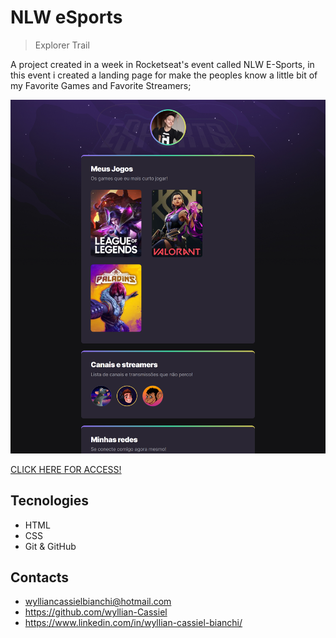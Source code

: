 # NLW eSports

>Explorer Trail

A project created in a week in Rocketseat's event called NLW E-Sports, in this event i created a landing page for make the peoples know a little bit of my Favorite Games and Favorite Streamers;

![preview](./.github/preview.png)

[CLICK HERE FOR ACCESS!](https://wyllian-cassiel.github.io/nlw-esports/)

## Tecnologies

- HTML
- CSS
- Git & GitHub

## Contacts

- wylliancassielbianchi@hotmail.com
- https://github.com/wyllian-Cassiel
- https://www.linkedin.com/in/wyllian-cassiel-bianchi/